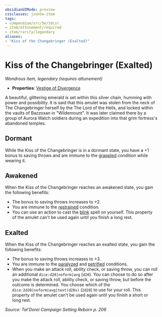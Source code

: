 ```yaml
---
obsidianUIMode: preview
cssclasses: json5e-item
tags:
- compendium/src/5e/tdcsr
- item/attunement/required
- item/rarity/legendary
aliases: 
- "Kiss of the Changebringer (Exalted)"
---
```

# Kiss of the Changebringer (Exalted)
*Wondrous item, legendary (requires attunement)*  

- **Properties**: [Vestige of Divergence](2-Mechanics/CLI/rules/item-properties.md#Vestige%20of%20Divergence)

A beautiful, glittering emerald is set within this silver chain, humming with power and possibility. It is said that this amulet was stolen from the neck of The Changebringer herself by the The Lord of the Hells, and locked within the vaults of Bazzoxan in "Wildemount". It was later claimed there by a group of Aurora Watch soldiers during an expedition into that grim fortress's abandoned temples.

## Dormant

While the Kiss of the Changebringer is in a dormant state, you have a +1 bonus to saving throws and are immune to the [grappled](2-Mechanics/CLI/rules/conditions.md#Grappled) condition while wearing it.

## Awakened

When the Kiss of the Changebringer reaches an awakened state, you gain the following benefits:

- The bonus to saving throws increases to +2.  
- You are immune to the [restrained](2-Mechanics/CLI/rules/conditions.md#Restrained) condition.  
- You can use an action to cast the [blink](2-Mechanics/CLI/spells/blink.md) spell on yourself. This property of the amulet can't be used again until you finish a long rest.  

## Exalted

When the Kiss of the Changebringer reaches an exalted state, you gain the following benefits:

- The bonus to saving throws increases to +3.  
- You are immune to the [paralyzed](2-Mechanics/CLI/rules/conditions.md#Paralyzed) and [petrified](2-Mechanics/CLI/rules/conditions.md#Petrified) conditions.  
- When you make an attack roll, ability check, or saving throw, you can roll an additional `dice:d20|noform|avg` (`d20`). You can choose to do so after you make the attack roll, ability check, or saving throw, but before the outcome is determined. You choose which of the `dice:2d20|noform|avg|text(d20s)` (`2d20`) to use for your roll. This property of the amulet can't be used again until you finish a short or long rest.  

*Source: Tal'Dorei Campaign Setting Reborn p. 206*